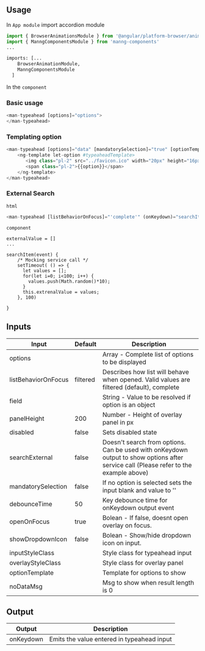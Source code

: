 ## Usage

In `App module` import accordion module
```python
import { BrowserAnimationsModule } from '@angular/platform-browser/animations';
import { ManngComponentsModule } from 'manng-components'
...

imports: [...
    BrowserAnimationModule,
    ManngComponentsModule
  ]
```
In the `component`

### Basic usage
```python
<man-typeahead [options]="options">
</man-typeahead>
```

### Templating option
```python
<man-typeahead [options]="data" [mandatorySelection]="true" [optionTemplate]="typeaheadTemplate">
    <ng-template let-option #typeaheadTemplate>
       <img class="pl-2" src="../favicon.ico" width="20px" height="16px"> 
       <span class="pl-2">{{option}}</span>
    </ng-template>
</man-typeahead>
```
### External Search
`html`
```python
<man-typeahead [listBehaviorOnFocus]="'complete'" (onKeydown)="searchItems($event)" [searchExternal]="true" [options]="extrenalValue"></man-typeahead>
```

`component`
```
externalValue = []
...

searchItem(event) {
    /* Mocking service call */
    setTimeout( () => { 
      let values = [];
      for(let i=0; i<100; i++) {
        values.push(Math.random()*10);
      }
      this.extrenalValue = values;
    }, 100)
    
}
```


## Inputs
| Input | Default | Description |
| ----- | ------- | ----------- |
| options | | Array - Complete list of options to be displayed |
| listBehaviorOnFocus | filtered | Describes how list will behave when opened. Valid values are filtered (default), complete |
| field | | String - Value to be resolved if option is an object |
| panelHeight | 200 |Number - Height of overlay panel in px |
| disabled | false | Sets disabled state |
| searchExternal | false | Doesn't search from options. Can be used with onKeydown output to show options after service call (Please refer to the example above) |
| mandatorySelection | false | If no option is selected sets the input blank and value to '' |
| debounceTime | 50 | Key debounce time for onKeydown output event |
| openOnFocus | true | Bolean - If false, doesnt open overlay on focus. |
| showDropdownIcon | false | Bolean - Show/hide dropdown icon on input. |
| inputStyleClass |  | Style class for typeahead input |
| overlayStyleClass |  | Style class for overlay panel |
| optionTemplate |  | Template for options to show |
| noDataMsg |  | Msg to show when result length is 0 |

## Output
| Output | Description |
| ------ | ----------- |
| onKeydown | Emits the value entered in typeahead input |

